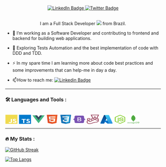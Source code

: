 <div id="heder" align="center">
  <img src="https://media.giphy.com/media/qgQUggAC3Pfv687qPC/giphy.gif" alt="">

<div id="badges">
  <a href="https://www.linkedin.com/in/brenomelomendes/">
    <img src="https://img.shields.io/badge/LinkedIn-blue?style=for-the-badge&logo=linkedin&logoColor=white" alt="LinkedIn Badge"/>
  </a>
  <a href="https://twitter.com/kf_breno">
    <img src="https://img.shields.io/badge/Twitter-blue?style=for-the-badge&logo=twitter&logoColor=white" alt="Twitter Badge"/>
  </a>
</div>
<img src="https://komarev.com/ghpvc/?username=brenokf&style=flat-square&color=blue" alt=""/>

I am a Full Stack Developer <img src="https://media.giphy.com/media/AT6LbRAazEoPm/giphy.gif" width="30"> from Brazil.
</div>

- :telescope: I’m working as a Software Developer and contributing to frontend and backend for building web applications.

- :seedling: Exploring Tests Automation and the best implementation of code with DDD and TDD.

- :zap: In my spare time I am learning more about code best practices and some improvements that can help-me in day a day.

- :mailbox:How to reach me: [![Linkedin Badge](https://img.shields.io/badge/-Breno-blue?style=flat&logo=Linkedin&logoColor=white)](https://www.linkedin.com/in/brenomelomendes/)

---

### :hammer_and_wrench: Languages and Tools :

<div style="display: inline_block; align-items: center;">
<br>
  <img align="center" alt="Breno-Js" height="30" width="40" src="https://raw.githubusercontent.com/devicons/devicon/master/icons/javascript/javascript-plain.svg">
  <img align="center" alt="Breno-Ts" height="30" width="40" src="https://raw.githubusercontent.com/devicons/devicon/master/icons/typescript/typescript-plain.svg">
  <img align="center" alt="vuejs" height="30" width="40" src="https://raw.githubusercontent.com/devicons/devicon/master/icons/vuejs/vuejs-original.svg">
  <img align="center" alt="Rafa-HTML" height="30" width="40" src="https://raw.githubusercontent.com/devicons/devicon/master/icons/html5/html5-original.svg">
  <img align="center" alt="Rafa-CSS" height="30" width="40" src="https://raw.githubusercontent.com/devicons/devicon/master/icons/css3/css3-original.svg">
  <img align="center" alt="Breno-Boostrap" height="30" width="40" src="https://raw.githubusercontent.com/devicons/devicon/master/icons/bootstrap/bootstrap-plain.svg">
  <img align="center" alt="jest" height="30" width="40" src="https://raw.githubusercontent.com/devicons/devicon/master/icons/jest/jest-plain.svg">
  <img align="center" alt="azure" height="30" width="40" src="https://raw.githubusercontent.com/devicons/devicon/master/icons/azure/azure-original.svg">
  <img align="center" alt="NodeJs" height="30" width="40" src="https://raw.githubusercontent.com/devicons/devicon/master/icons/nodejs/nodejs-plain.svg">
   <img align="center" alt="mongoDb" height="30" width="40" src="https://raw.githubusercontent.com/devicons/devicon/master/icons/mongodb/mongodb-plain-wordmark.svg">
  
</div>

---

### :fire: My Stats :
[![GitHub Streak](http://github-readme-streak-stats.herokuapp.com?user=brenokf&theme=dracula&hide_border=true)](https://git.io/streak-stats)

[![Top Langs](https://github-readme-stats.vercel.app/api/top-langs/?username=brenokf&layout=compact&theme=vision-friendly-dark)](https://github.com/anuraghazra/github-readme-stats)
